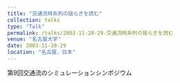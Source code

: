 ```yaml
---
title: "交通流時系列の揺らぎを読む"
collection: talks
type: "Talk"
permalink: /talks/2003-11-28-29-交通流時系列の揺らぎを読む
venue: "名古屋大学"
date: 2003-11-28-29
location: "名古屋、日本"
---
```


第9回交通流のシミュレーションシンポジウム
